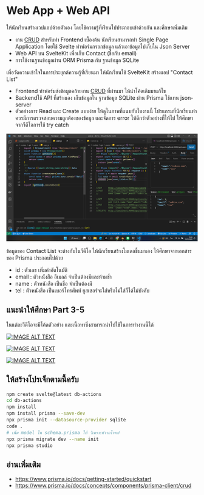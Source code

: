 # Web App + Web API
ให้นักเรียนสร้างเวปแอปด้วยตัวเอง โดยใช้ความรู้ที่เรียนไปประกอบเข้าด้วยกัน และศึกษาเพิ่มเติม
- งาน [CRUD](https://github.com/schooltechx/youtube/tree/main/classroom/self-improvement-classroom/fetch#exercise-crud) สำหรับทำ Frontend เบื้องต้น นักเรียนสามารถทำ Single Page Application โดยใช้ Svelte ทำฟอร์มกรอกข้อมูล แล้วเอาข้อมูลไปเก็บใน Json Server 
- Web API บน SvelteKit เพื่อเก็บ Contact (ชื่อกับ email)  
- การใช้งานฐานข้อมูลผ่าน ORM Prisma กับ ฐานข้อมูล SQLite 

เพื่อวัดความเข้าใจในการประยุกต์ความรู้ที่เรียนมา ให้นักเรียนใช้ SvelteKit สร้างแอป "Contact List" 

- Frontend ทำฟอร์มส่งข้อมูลคล้ายงาน [CRUD](https://github.com/schooltechx/youtube/tree/main/classroom/self-improvement-classroom/fetch#exercise-crud) ที่ผ่านมา ให้นำโค้ดเดิมมาแก้ไข  
- Backendใช้ API ที่สร้างเอง เก็บข้อมูลใน ฐานข้อมูล SQLite ผ่าน Prisma ใช้แทน json-server
- ตัวอย่างการ Read และ Create แบบง่าย ให้ดูในภาพที่แนบกับใบงานนี้ โปรแกรมที่นักเรียนทำ ควรมีการตรวจสอบความถูกต้องของข้อมูล และจัดการ error ให้ดีกว่าตัวอย่างที่ให้ไป ให้ศึกษาจากวีดีโอการใช้ try catch 

![IMAGE ALT TEXT](./web-api-prisma.png)

ข้อมูลของ Contact List จะต่างกับในวีดีโอ ให้นักเรียนสร้างโมเดลขึ้นมาเอง ให้ศึกษาจากเอกสารของ Prisma ประกอบไปด้วย
- id : ตัวเลข เพิ่มค่าอัตโนมัติ
- email : ตัวหนังสือ อีเมลล์ จำเป็นต้องมีและห้ามซ้ำ
- name : ตัวหนังสือ เป็นชื่อ จำเป็นต้องมี
- tel : ตัวหนังสือ เป็นเบอร์โทรศัพท์ ยูสเซอร์จะใส่หรือไม่ใส่ก็ได้ไม่บังคับ

## แนะนำให้ศึกษา Part 3-5
ในแต่ละวีดีโอจะมีโค้ดตัวอย่าง และเนื้อหาซึ่งสามารถนำไปใช้ในการทำงานนี้ได้

[![IMAGE ALT TEXT](https://img.youtube.com/vi/pGsCDl4GJJU/0.jpg)](https://youtu.be/pGsCDl4GJJU "SvelteKit Full Stack Part-3-แนะนำการทำ Web API")

[![IMAGE ALT TEXT](https://img.youtube.com/vi/4tdfzpepxv4/0.jpg)](https://youtu.be/4tdfzpepxv4 "SvelteKit Full Stack Part-4 - Form Actions")

[![IMAGE ALT TEXT](https://img.youtube.com/vi/i_kcfA8_4bQ/0.jpg)](https://youtu.be/i_kcfA8_4bQ "SvelteKit Full Stack Part-5 - Form Actions and Prisma ORM")

## ให้สร้างโปรเจ็กตามนี้ครับ  
``` sh
npm create svelte@latest db-actions
cd db-actions
npm install
npm install prisma --save-dev
npx prisma init --datasource-provider sqlite
code .
# เพิ่ม model ใน schema.prisma ให้ วิเคราะห์จากโจทย์
npx prisma migrate dev --name init
npx prisma studio
``` 

## อ่านเพิ่มเติม 

- https://www.prisma.io/docs/getting-started/quickstart
- https://www.prisma.io/docs/concepts/components/prisma-client/crud
